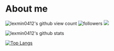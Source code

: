 # About me

![lexmin0412's github view count](https://komarev.com/ghpvc/?username=lexmin0412) ![followers](https://img.shields.io/github/followers/lexmin0412?color=%23ff4a4a&logoColor=%23fff&style=plastic) <a href="https://juejin.cn/user/3984285871645630"><img src="https://img.shields.io/badge/juejin.cn-lexmin-%2345aafa" /></a> 

![lexmin0412's github stats](https://github-readme-stats.vercel.app/api?username=lexmin0412&theme=radical)

[![Top Langs](https://github-readme-stats.vercel.app/api/top-langs/?username=lexmin0412&layout=compact&theme=radical)](https://github.com/lexmin0412/github-readme-stats)

